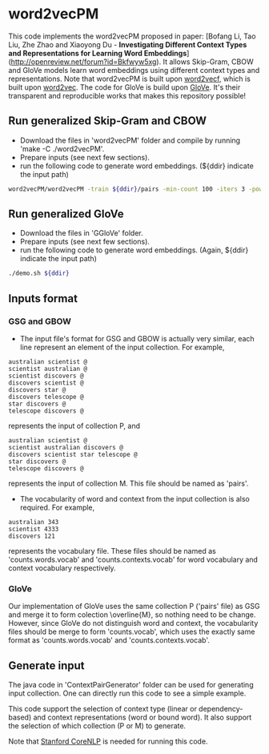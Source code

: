 # word2vecPM

This code implements the word2vecPM proposed in paper: [Bofang Li, Tao Liu, Zhe Zhao and Xiaoyong Du - **Investigating Different Context Types and Representations for Learning Word Embeddings**] (http://openreview.net/forum?id=Bkfwyw5xg). It allows Skip-Gram, CBOW and GloVe models learn word embeddings using different context types and representations. Note that word2vecPM is built upon [word2vecf](https://bitbucket.org/yoavgo/word2vecf), which is built upon [word2vec](http://code.google.com/p/word2vec). The code for GloVe is build upon [GloVe](https://github.com/stanfordnlp/GloVe). It's their transparent and reproducible works that makes this repository possible!


## Run generalized Skip-Gram and CBOW
- Download the files in 'word2vecPM' folder and compile by running 'make -C ./word2vecPM'.
- Prepare inputs (see next few sections).
- run the following code to generate word embeddings. (${ddir} indicate the input path)
```Bash
word2vecPM/word2vecPM -train ${ddir}/pairs -min-count 100 -iters 3 -pow 0.75 -cvocab ${ddir}/counts.contexts.vocab -wvocab ${ddir}/counts.words.vocab -dumpcv ${ddir}/sgns.contexts -output ${ddir}/sgns.words -sample 1e-5 -threads 32 -negative 5 -size 500
```

## Run generalized GloVe
- Download the files in 'GGloVe' folder.
- Prepare inputs (see next few sections).
- run the following code to generate word embeddings. (Again, ${ddir} indicate the input path)
```Bash
./demo.sh ${ddir}
```


## Inputs format
### GSG and GBOW
- The input file's format for GSG and GBOW is actually very similar, each line represent an element of the input collection. For example, 
```
australian scientist @
scientist australian @
scientist discovers @
discovers scientist @
discovers star @
discovers telescope @
star discovers @
telescope discovers @
```
represents the input of collection P, and
```
australian scientist @
scientist australian discovers @
discovers scientist star telescope @
star discovers @
telescope discovers @
```
represents the input of collection M. This file should be named as 'pairs'.
- The vocabularity of word and context from the input collection is also required. For example, 
```
australian 343
scientist 4333
discovers 121
```
represents the vocabulary file. These files should be named as 'counts.words.vocab' and 'counts.contexts.vocab' for word vocabulary and context vocabulary respectively.
### GloVe
Our implementation of GloVe uses the same collection P ('pairs' file) as GSG and merge it to form colection \overline{M}, so nothing need to be change. However, since GloVe do not distinguish word and context, the vocabularity files should be merge to form 'counts.vocab', which uses the exactly same format as 'counts.words.vocab' and 'counts.contexts.vocab'.


## Generate input

The java code in 'ContextPairGenerator' folder can be used for generating input collection. One can directly run this code to see a simple example.

This code support the selection of context type (linear or dependency-based) and context representations (word or bound word). It also support the selection of which collection (P or M) to generate.

Note that [Stanford CoreNLP](http://stanfordnlp.github.io/CoreNLP/) is needed for running this code.





